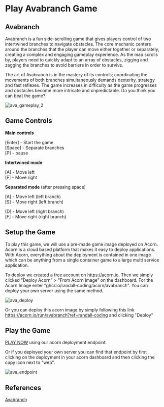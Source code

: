 # Play Avabranch Game

## Avabranch
Avabranch is a fun side-scrolling game that gives players control of two intertwined branches to navigate obstacles. The core mechanic centers around the branches that the player can move either together or separately, creating a complex and engaging gameplay experience. As the map scrolls by, players need to quickly adapt to an array of obstacles, zigging and zagging the branches to avoid barriers in order to survive.

The art of Avabranch is in the mastery of its controls; coordinating the movements of both branches simultaneously demands dexterity, strategy and fast reflexes. The game increases in difficulty as the game progresses and obstacles become more intricate and unpredictable.  Do you think you can beat the game?

![ava_gameplay_2](https://github.com/randall-coding/avabranch/assets/39175191/ea12a377-ad57-4ab5-a75a-7bceb73245c4)

## Game Controls

**Main controls**

\[Enter\] - Start the game<br>
\[Space\] - Separate branches <br>
\[P\] - pause

**Intertwined mode**

\[A\] - Move left<br>
\[F\] - Move right

**Separated mode** (after pressing space)

\[A\] - Move left (left branch)<br>
\[S\] - Move right (left branch)

\[D\] - Move left (right branch)<br>
\[F\] - Move right (right branch)

## Setup the Game
To play this game, we will use a pre-made game image deployed on Acorn.  Acorn is a cloud based platform that makes it easy to deploy applications.  With Acorn, everything about the deployment is contained in one image which can be anything from a single container game to a large multi service application.

To deploy we created a free account on https://acorn.io.  Then we simply clicked "Deploy Acorn" > "From Acorn Image" on the dashboard.  For the Acorn Image enter "ghcr.io/randall-coding/acorn/avabranch".  You can deploy your own server using the same method.

![ava_deploy](https://github.com/randall-coding/avabranch/assets/39175191/1974ab0e-3fb1-41a3-b4c0-b9a18dcc53a1)

Or you can deploy this acorn image by simply following this link https://acorn.io/run/avabranch?ref=randall-coding and clicking "Deploy"

## Play the Game
[PLAY NOW](https://avabranch-1b3e3022.ypkt0y.on-acorn.io) using our acorn deployment endpoint. 

Or if you deployed your own server you can find that endpoint by first clicking on the deployment in your acorn dashboard and then clicking the copy icon next to "web".

![ava_endpoint](https://github.com/randall-coding/avabranch/assets/39175191/c1edc5e1-3c81-491f-9de7-71f0799d67b4)


## References
[Avabranch](http://www.zolmeister.com/2012/11/avabranch.html)

